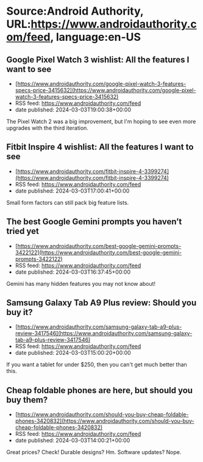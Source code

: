 # Source:Android Authority, URL:https://www.androidauthority.com/feed, language:en-US

## Google Pixel Watch 3 wishlist: All the features I want to see
 - [https://www.androidauthority.com/google-pixel-watch-3-features-specs-price-3415632](https://www.androidauthority.com/google-pixel-watch-3-features-specs-price-3415632)
 - RSS feed: https://www.androidauthority.com/feed
 - date published: 2024-03-03T19:00:38+00:00

The Pixel Watch 2 was a big improvement, but I'm hoping to see even more upgrades with the third iteration.

## Fitbit Inspire 4 wishlist: All the features I want to see
 - [https://www.androidauthority.com/fitbit-inspire-4-3399274](https://www.androidauthority.com/fitbit-inspire-4-3399274)
 - RSS feed: https://www.androidauthority.com/feed
 - date published: 2024-03-03T17:00:41+00:00

Small form factors can still pack big feature lists.

## The best Google Gemini prompts you haven’t tried yet
 - [https://www.androidauthority.com/best-google-gemini-prompts-3422122](https://www.androidauthority.com/best-google-gemini-prompts-3422122)
 - RSS feed: https://www.androidauthority.com/feed
 - date published: 2024-03-03T16:37:45+00:00

Gemini has many hidden features you may not know about!

## Samsung Galaxy Tab A9 Plus review: Should you buy it?
 - [https://www.androidauthority.com/samsung-galaxy-tab-a9-plus-review-3417546](https://www.androidauthority.com/samsung-galaxy-tab-a9-plus-review-3417546)
 - RSS feed: https://www.androidauthority.com/feed
 - date published: 2024-03-03T15:00:20+00:00

If you want a tablet for under $250, then you can't get much better than this.

## Cheap foldable phones are here, but should you buy them?
 - [https://www.androidauthority.com/should-you-buy-cheap-foldable-phones-3420832](https://www.androidauthority.com/should-you-buy-cheap-foldable-phones-3420832)
 - RSS feed: https://www.androidauthority.com/feed
 - date published: 2024-03-03T14:00:21+00:00

Great prices? Check! Durable designs? Hm. Software updates? Nope.

